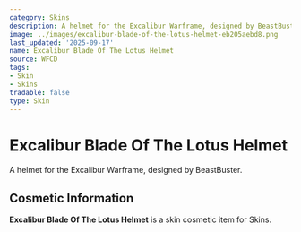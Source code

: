 ```yaml
---
category: Skins
description: A helmet for the Excalibur Warframe, designed by BeastBuster.
image: ../images/excalibur-blade-of-the-lotus-helmet-eb205aebd8.png
last_updated: '2025-09-17'
name: Excalibur Blade Of The Lotus Helmet
source: WFCD
tags:
- Skin
- Skins
tradable: false
type: Skin
---
```


# Excalibur Blade Of The Lotus Helmet

A helmet for the Excalibur Warframe, designed by BeastBuster.

## Cosmetic Information

**Excalibur Blade Of The Lotus Helmet** is a skin cosmetic item for Skins.

